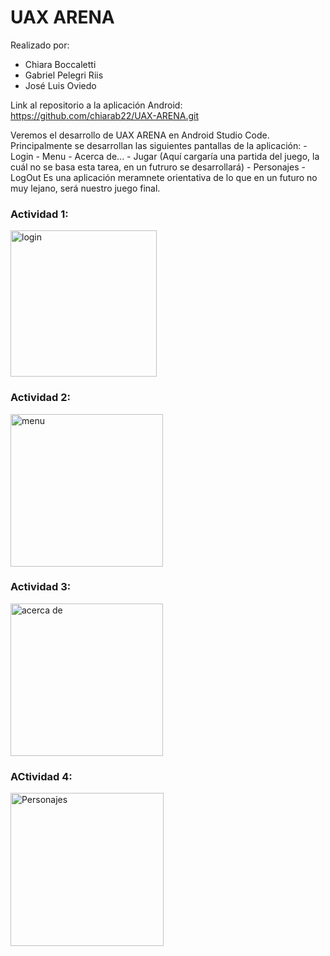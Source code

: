 # UAX ARENA

Realizado por:
- Chiara Boccaletti
- Gabriel Pelegri Riis
- José Luis Oviedo 

Link al repositorio a la aplicación Android: https://github.com/chiarab22/UAX-ARENA.git

Veremos el desarrollo de UAX ARENA  en Android Studio Code. 
Principalmente se desarrollan las siguientes pantallas de la aplicación:
    - Login
    - Menu
    - Acerca de...
    - Jugar (Aquí cargaría una partida del juego, la cuál no se basa esta tarea, en un futruro se desarrollará)
    - Personajes
    -LogOut
Es una aplicación meramnete orientativa de lo que en un futuro no muy lejano, será nuestro juego final.


### Actividad 1: 

<img width="234" alt="login" src="https://user-images.githubusercontent.com/98779707/200663609-ea9972c4-53b2-498d-89f0-dfd2cdb52584.png">

### Actividad 2:

<img width="244" alt="menu" src="https://user-images.githubusercontent.com/98779707/200663749-e7fcc385-9d7d-4c02-8510-ae3b9d0e49ba.png">

### Actividad 3:

<img width="244" alt="acerca de" src="https://user-images.githubusercontent.com/98779707/200663779-fa9f4a21-3ccf-4416-ab13-5496768dab78.png">

### ACtividad 4:

<img width="245" alt="Personajes" src="https://user-images.githubusercontent.com/98779707/200663862-c2984be5-4d3b-4b8a-9aeb-93c3e1e464f8.png">

